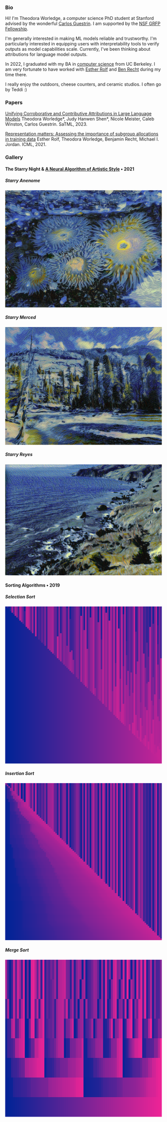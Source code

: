 ### Bio

Hi! I'm Theodora Worledge, a computer science PhD student at Stanford advised by the wonderful [Carlos Guestrin](https://guestrin.su.domains/). I am supported by the [NSF GRFP Fellowship](https://www.nsfgrfp.org/). 

I'm generally interested in making ML models reliable and trustworthy. I'm particularly interested in equipping users with interpretability tools to verify outputs as model capabilities scale. Currently, I've been thinking about attributions for language model outputs.

In 2022, I graduated with my BA in [computer science](https://eecs.berkeley.edu/academics/undergraduate/cs-ba/) from UC Berkeley. I am very fortunate to have worked with [Esther Rolf](https://www.estherrolf.com/) and [Ben Recht](https://people.eecs.berkeley.edu/~brecht/) during my time there.

I really enjoy the outdoors, cheese counters, and ceramic studios. I often go by Teddi :)

### Papers
[Unifying Corroborative and Contributive Attributions in Large Language Models](https://arxiv.org/abs/2311.12233)
Theodora Worledge*, Judy Hanwen Shen*, Nicole Meister, Caleb Winston, Carlos Guestrin. SaTML, 2023.

[Representation matters: Assessing the importance of subgroup allocations in training data](https://arxiv.org/abs/2103.03399)
Esther Rolf, Theodora Worledge, Benjamin Recht, Michael I. Jordan. ICML, 2021.

### Gallery

#### The Starry Night & [A Neural Algorithm of Artistic Style](https://arxiv.org/abs/1508.06576) • 2021
##### Starry Anenome
![Image](/results/naas_starry_anenome1.jpg)
##### Starry Merced
![Image](/results/naas_starry_merced.jpg)
##### Starry Reyes
![Image](/results/naas_y_starry_coast1.jpg)
<!-- ##### Starry Tidepool
![Image](/results/naas_y_starry_pool1.jpg) -->

#### Sorting Algorithms • 2019
##### Selection Sort
![Image](/results/sort_selection1.png)
##### Insertion Sort
![Image](/results/sort_insertion1.png)
##### Merge Sort
![Image](/results/sort_merge2.png)
